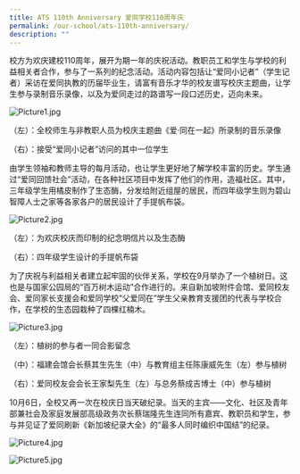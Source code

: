 ```yaml
---
title: ATS 110th Anniversary 爱同学校110周年庆
permalink: /our-school/ats-110th-anniversary/
description: ""
---
```

校方为欢庆建校110周年，展开为期一年的庆祝活动。教职员工和学生与学校的利益相关者合作，参与了一系列的纪念活动。活动内容包括让“爱同小记者”（学生记者）采访在爱同执教的历届毕业生，请富有音乐才华的校友谱写校庆主题曲，让学生参与录制音乐录像，以及为爱同走过的路谱写一段口述历史，迈向未来。

![Picture1.jpg](https://aitong.moe.edu.sg/qql/slot/u180/2022/ATS%20110/WRITEUP/Picture1.jpg)

（左）：全校师生与非教职人员为校庆主题曲《爱·同在一起》所录制的音乐录像

（右）：接受“爱同小记者”访问的其中一位学生

  

由学生领袖和教师主导的每月活动，也让学生更好地了解学校丰富的历史。学生通过“爱同回馈社会”活动，在各种社区项目中发挥了他们的作用，造福社区。其中，三年级学生用橘皮制作了生态酶，分发给附近组屋的居民，而四年级学生则为碧山智障人士之家等各家各户的居民设计了手提帆布袋。

![Picture2.jpg](https://aitong.moe.edu.sg/qql/slot/u180/2022/ATS%20110/WRITEUP/Picture2.jpg)

（左）：为欢庆校庆而印制的纪念明信片以及生态酶

（右）：四年级学生设计的手提帆布袋

  

为了庆祝与利益相关者建立起牢固的伙伴关系，学校在9月举办了一个植树日。这也是与国家公园局的“百万树木运动”合作进行的。来自新加坡附件会馆、爱同校友会、爱同家长支援会和爱同学校“父爱同在”学生父亲教育支援团的代表与学校合作，在学校的生态园栽种了四棵红楠木。

![Picture3.jpg](https://aitong.moe.edu.sg/qql/slot/u180/2022/ATS%20110/WRITEUP/Picture3.jpg)

（左）：植树的参与者一同合影留念

（中）：福建会馆会长蔡其生先生（中）与教育组主任陈康威先生（左）参与植树

（右）：爱同校友会会长王家梨先生（左）与总务蔡成吉博士（中）参与植树

  

10月6日，全校又再一次在校庆日当天破纪录。当天的主宾——文化、社区及青年部兼社会及家庭发展部高级政务次长蔡瑞隆先生连同所有嘉宾、教职员和学生，参与并见证了爱同刷新《新加坡纪录大全》的“最多人同时编织中国结”的纪录。

![Picture4.jpg](https://aitong.moe.edu.sg/qql/slot/u180/2022/ATS%20110/WRITEUP/Picture4.jpg)  

![Picture5.jpg](https://aitong.moe.edu.sg/qql/slot/u180/2022/ATS%20110/WRITEUP/Picture5.jpg)